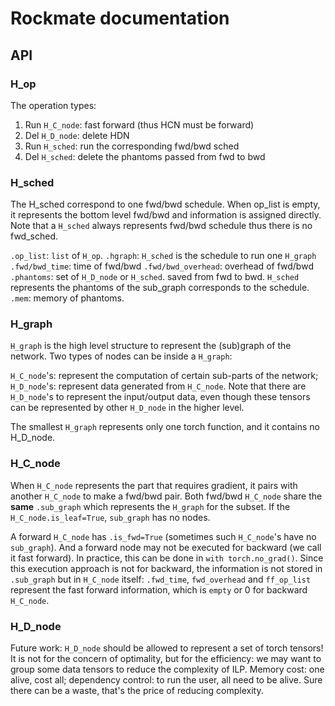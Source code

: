 # Rockmate documentation

## API

### H_op
The operation types:
1. Run `H_C_node`: fast forward (thus HCN must be forward)
2. Del `H_D_node`: delete HDN
3. Run `H_sched`: run the corresponding fwd/bwd sched
4. Del `H_sched`: delete the phantoms passed from fwd to bwd



### H_sched
The H_sched correspond to one fwd/bwd schedule. When op_list is empty, 
it represents the bottom level fwd/bwd and information is assigned directly.
Note that a `H_sched` always represents fwd/bwd schedule thus there is no fwd_sched.

`.op_list`: `list` of `H_op`.
`.hgraph`: `H_sched` is the schedule to run one `H_graph`
`.fwd/bwd_time`: time of fwd/bwd
`.fwd/bwd_overhead`: overhead of fwd/bwd
`.phantoms`: set of `H_D_node` or `H_sched`. saved from fwd to bwd. `H_sched` represents the phantoms of the sub_graph corresponds to the schedule.
`.mem`: memory of phantoms.

### H_graph

`H_graph` is the high level structure to represent the (sub)graph of the network. Two types of nodes can be inside a `H_graph`: 

`H_C_node`'s: represent the computation of certain sub-parts of the network; `H_D_node`'s: represent data generated from `H_C_node`. Note that there are `H_D_node`'s to represent the input/output data, even though these tensors can be represented by other `H_D_node` in the higher level.

The smallest `H_graph` represents only one torch function, and it contains no H_D_node.

### H_C_node

When `H_C_node` represents the part that requires gradient, it pairs with another `H_C_node` to make a fwd/bwd pair. Both fwd/bwd `H_C_node` share the **same** `.sub_graph` which represents the `H_graph` for the subset. If the `H_C_node.is_leaf=True`, `sub_graph` has no nodes. 

A forward `H_C_node` has `.is_fwd=True` (sometimes such `H_C_node`'s have no `sub_graph`). And a forward node may not be executed for backward (we call it fast forward). In practice, this can be done in `with torch.no_grad()`. Since this execution approach is not for backward, the information is not stored in `.sub_graph` but in `H_C_node` itself: `.fwd_time`, `fwd_overhead` and `ff_op_list` represent the fast forward information, which is `empty` or 0 for backward `H_C_node`.

### H_D_node

Future work: `H_D_node` should be allowed to represent a set of torch tensors! It is not for the concern of optimality, but for the efficiency: we may want to group some data tensors to reduce the complexity of ILP. Memory cost: one alive, cost all; dependency control: to run the user, all need to be alive. Sure there can be a waste, that's the price of reducing complexity.